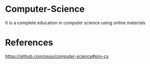 # Computer-Science
It is a complete education in computer science using online materials
# References
https://github.com/ossu/computer-science#pro-cs
